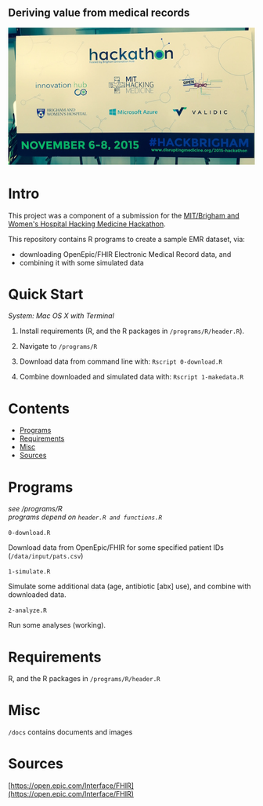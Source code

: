## Deriving value from medical records

![one](https://raw.githubusercontent.com/pavopax/mit-brigham-hackathon/master/docs/poster.jpg)


Intro
===============================================================================
This project was a component of a submission for the
[MIT/Brigham and Women's Hospital Hacking Medicine Hackathon](http://disruptingmedicine.org/collaboration-series-events/2015-hackathon/).


This repository contains R programs to create a sample EMR dataset, via:

  * downloading OpenEpic/FHIR Electronic Medical Record data, and
  * combining it with some simulated data



Quick Start
===============================================================================

*System: Mac OS X with Terminal*

1. Install requirements (R, and the R packages in
   `/programs/R/header.R`).

2. Navigate to `/programs/R`

3. Download data from command line with: `Rscript 0-download.R`

4. Combine downloaded and simulated data with: `Rscript 1-makedata.R`

Contents
===============================================================================
* [Programs](#programs)
* [Requirements](#requirements)
* [Misc](#misc)
* [Sources](#sources)


Programs
===============================================================================
*see /programs/R*  
*programs depend on `header.R and functions.R`*  

`0-download.R`

Download data from OpenEpic/FHIR for some specified patient IDs
(`/data/input/pats.csv`)

`1-simulate.R`

Simulate some additional data (age, antibiotic [abx] use), and combine
with downloaded data.


`2-analyze.R`

Run some analyses (working).



Requirements
===============================================================================
R, and the R packages in `/programs/R/header.R`



Misc
===============================================================================
`/docs` contains documents and images


Sources 
===============================================================================

[https://open.epic.com/Interface/FHIR](https://open.epic.com/Interface/FHIR)
